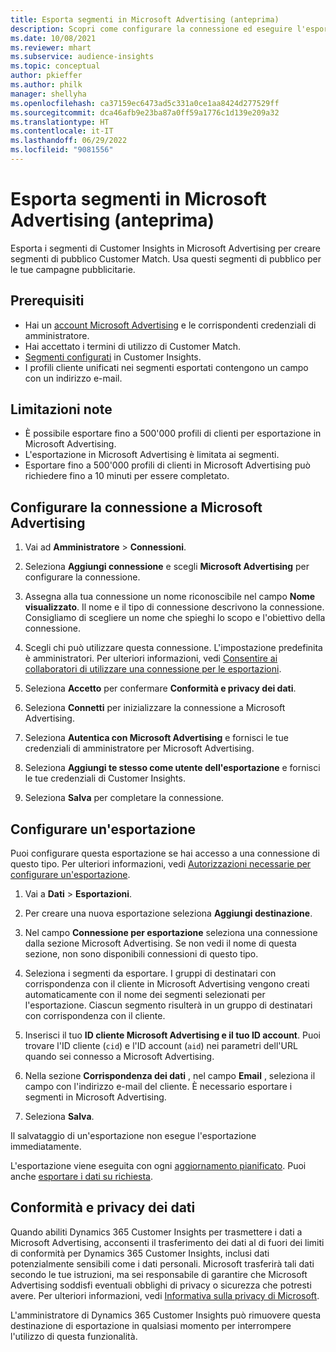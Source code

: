 ```yaml
---
title: Esporta segmenti in Microsoft Advertising (anteprima)
description: Scopri come configurare la connessione ed eseguire l'esportazione in Microsoft Advertising.
ms.date: 10/08/2021
ms.reviewer: mhart
ms.subservice: audience-insights
ms.topic: conceptual
author: pkieffer
ms.author: philk
manager: shellyha
ms.openlocfilehash: ca37159ec6473ad5c331a0ce1aa8424d277529ff
ms.sourcegitcommit: dca46afb9e23ba87a0ff59a1776c1d139e209a32
ms.translationtype: HT
ms.contentlocale: it-IT
ms.lasthandoff: 06/29/2022
ms.locfileid: "9081556"
---
```

# <a name="export-segments-to-microsoft-advertising-preview"></a>Esporta segmenti in Microsoft Advertising (anteprima)

Esporta i segmenti di Customer Insights in Microsoft Advertising per creare segmenti di pubblico Customer Match. Usa questi segmenti di pubblico per le tue campagne pubblicitarie.

## <a name="prerequisites"></a>Prerequisiti

-   Hai un [account Microsoft Advertising](https://ads.microsoft.com/) e le corrispondenti credenziali di amministratore.
-   Hai accettato i termini di utilizzo di Customer Match. 
-   [Segmenti configurati](segments.md) in Customer Insights.
-   I profili cliente unificati nei segmenti esportati contengono un campo con un indirizzo e-mail.

## <a name="known-limitations"></a>Limitazioni note

- È possibile esportare fino a 500'000 profili di clienti per esportazione in Microsoft Advertising.
- L'esportazione in Microsoft Advertising è limitata ai segmenti.
- Esportare fino a 500'000 profili di clienti in Microsoft Advertising può richiedere fino a 10 minuti per essere completato. 


## <a name="set-up-the-connection-to-microsoft-advertising"></a>Configurare la connessione a Microsoft Advertising

1. Vai ad **Amministratore** > **Connessioni**.

1. Seleziona **Aggiungi connessione** e scegli **Microsoft Advertising** per configurare la connessione.

1. Assegna alla tua connessione un nome riconoscibile nel campo **Nome visualizzato**. Il nome e il tipo di connessione descrivono la connessione. Consigliamo di scegliere un nome che spieghi lo scopo e l'obiettivo della connessione.

1. Scegli chi può utilizzare questa connessione. L'impostazione predefinita è amministratori. Per ulteriori informazioni, vedi [Consentire ai collaboratori di utilizzare una connessione per le esportazioni](connections.md#allow-contributors-to-use-a-connection-for-exports).

1. Seleziona **Accetto** per confermare **Conformità e privacy dei dati**.

1. Seleziona **Connetti** per inizializzare la connessione a Microsoft Advertising.

1. Seleziona **Autentica con Microsoft Advertising** e fornisci le tue credenziali di amministratore per Microsoft Advertising.

1. Seleziona **Aggiungi te stesso come utente dell'esportazione** e fornisci le tue credenziali di Customer Insights.

1. Seleziona **Salva** per completare la connessione.

## <a name="configure-an-export"></a>Configurare un'esportazione

Puoi configurare questa esportazione se hai accesso a una connessione di questo tipo. Per ulteriori informazioni, vedi [Autorizzazioni necessarie per configurare un'esportazione](export-destinations.md#set-up-a-new-export).

1. Vai a **Dati** > **Esportazioni**.

1. Per creare una nuova esportazione seleziona **Aggiungi destinazione**.

1. Nel campo **Connessione per esportazione** seleziona una connessione dalla sezione Microsoft Advertising. Se non vedi il nome di questa sezione, non sono disponibili connessioni di questo tipo.

1. Seleziona i segmenti da esportare. I gruppi di destinatari con corrispondenza con il cliente in Microsoft Advertising vengono creati automaticamente con il nome dei segmenti selezionati per l'esportazione. Ciascun segmento risulterà in un gruppo di destinatari con corrispondenza con il cliente. 

1. Inserisci il tuo **ID cliente Microsoft Advertising e il tuo ID account**. Puoi trovare l'ID cliente (`cid`) e l'ID account (`aid`) nei parametri dell'URL quando sei connesso a Microsoft Advertising.

1. Nella sezione **Corrispondenza dei dati** , nel campo **Email** , seleziona il campo con l'indirizzo e-mail del cliente. È necessario esportare i segmenti in Microsoft Advertising.

1. Seleziona **Salva**.

Il salvataggio di un'esportazione non esegue l'esportazione immediatamente.

L'esportazione viene eseguita con ogni [aggiornamento pianificato](system.md#schedule-tab). Puoi anche [esportare i dati su richiesta](export-destinations.md#run-exports-on-demand). 


## <a name="data-privacy-and-compliance"></a>Conformità e privacy dei dati

Quando abiliti Dynamics 365 Customer Insights per trasmettere i dati a Microsoft Advertising, acconsenti il trasferimento dei dati al di fuori dei limiti di conformità per Dynamics 365 Customer Insights, inclusi dati potenzialmente sensibili come i dati personali. Microsoft trasferirà tali dati secondo le tue istruzioni, ma sei responsabile di garantire che Microsoft Advertising soddisfi eventuali obblighi di privacy o sicurezza che potresti avere. Per ulteriori informazioni, vedi [Informativa sulla privacy di Microsoft](https://go.microsoft.com/fwlink/?linkid=396732).

L'amministratore di Dynamics 365 Customer Insights può rimuovere questa destinazione di esportazione in qualsiasi momento per interrompere l'utilizzo di questa funzionalità.
